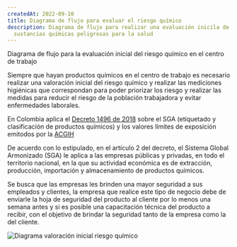 ```yaml
---
createdAt: 2022-09-10
title: Diagrama de flujo para evaluar el riesgo químico
description: Diagrama de flujo para realizar una evaluación inicila de las
  sustancias químicas peligrosas para la salud
---
```

D﻿iagrama de flujo para la evaluación inicial del riesgo químico en el centro de trabajo

S﻿iempre que hayan productos químicos en el centro de trabajo es necesario realizar una valoración inicial del riesgo químico y realizar las mediciones higiénicas que correspondan para poder priorizar los riesgo y realizar las medidas para reducir el riesgo de la población trabajadora y evitar enfermedades laborales.

E﻿n Colombia aplica el [Decreto 1496 de 2018](https://www.funcionpublica.gov.co/eva/gestornormativo/norma.php?i=87910) sobre el SGA (etiquetado y clasificación de productos químicos) y los valores límites de exposición emitodos por la [ACGIH](https://www.acgih.org/)

De acuerdo con lo estipulado, en el artículo 2 del decreto, el Sistema Global Armonizado (SGA) le aplica a las empresas públicas y privadas, en todo el territorio nacional, en la que su actividad económica es de extracción, producción, importación y almacenamiento de productos químicos.

Se busca que las empresas les brinden una mayor seguridad a sus empleados y clientes, la empresa que realice este tipo de negocio debe de enviarle la hoja de seguridad del producto al cliente por lo menos una semana antes y si es posible una capacitación técnica del producto a recibir, con el objetivo de brindar la seguridad tanto de la empresa como la del cliente.

![Diagrama valoración inicial riesgo químico](/img/diagrama-aproximado-para-la-evaluación-inicial-de-sustancias-peligrosas-para-la-salud.png)